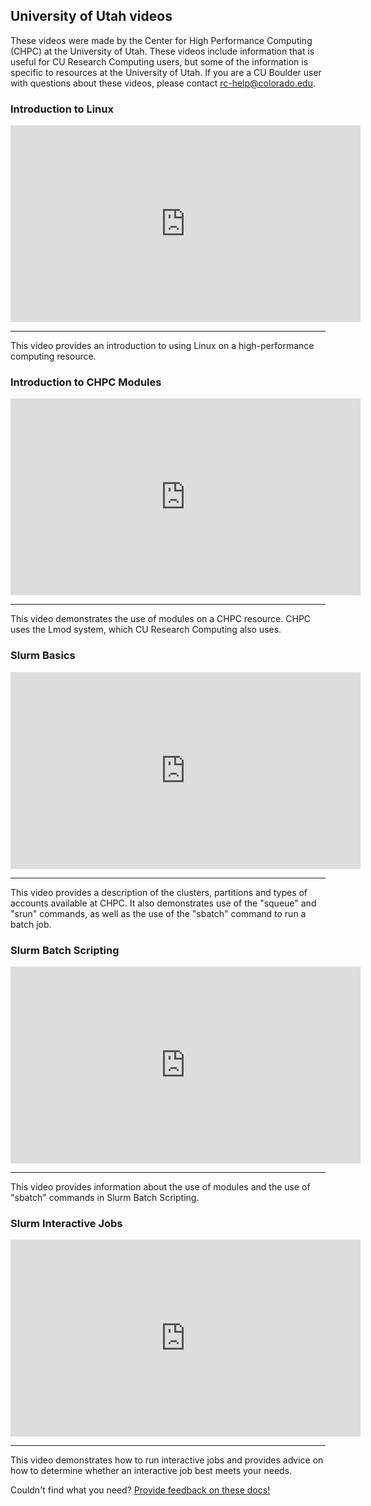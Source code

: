 ## University of Utah videos

These videos were made by the Center for High Performance Computing (CHPC) at the University of Utah. These videos include information
that is useful for CU Research Computing users, but some of the information is specific to resources at the University of Utah. If you
are a CU Boulder user with questions about these videos, please contact rc-help@colorado.edu.

### Introduction to Linux

<iframe width="560" height="315" src="https://www.youtube.com/embed/0EYrzOKtuBg" frameborder="0" allow="autoplay; encrypted-media" allowfullscreen></iframe>

---

This video provides an introduction to using Linux on a high-performance computing resource.

### Introduction to CHPC Modules

<iframe width="560" height="315" src="https://www.youtube.com/embed/Cu6C5lNLDAY" frameborder="0" allow="autoplay; encrypted-media" allowfullscreen></iframe>

---

This video demonstrates the use of modules on a CHPC resource. CHPC uses the Lmod system, which CU Research Computing also uses.

### Slurm Basics

<iframe width="560" height="315" src="https://www.youtube.com/embed/49DzPT9HFJM" frameborder="0" allow="autoplay; encrypted-media" allowfullscreen></iframe>

---

This video provides a description of the clusters, partitions and types of accounts available at CHPC. It also demonstrates use of the "squeue" and "srun" commands, as well as the use of the "sbatch" command to run a batch job.

### Slurm Batch Scripting

<iframe width="560" height="315" src="https://www.youtube.com/embed/LRJMQO7Ercw" frameborder="0" allow="autoplay; encrypted-media" allowfullscreen></iframe>

---

This video provides information about the use of modules and the use of "sbatch" commands in Slurm Batch Scripting.

### Slurm Interactive Jobs

<iframe width="560" height="315" src="https://www.youtube.com/embed/U2Bpg4sZ8Xg" frameborder="0" allow="autoplay; encrypted-media" allowfullscreen></iframe>

---

This video demonstrates how to run interactive jobs and provides advice on how to determine whether an interactive job best meets your needs.

Couldn't find what you need? [Provide feedback on these docs!](https://docs.google.com/forms/d/1WoP_KtLp9lnTEsgW7Os-we45_JbEt3aUgS6j61jARnk/edit)
